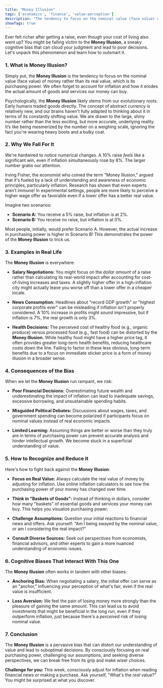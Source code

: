 ```yaml
---
title: "Money Illusion"
tags: ['economics', 'finance', 'value-perception']
description: "The tendency to focus on the nominal value (face value) of money rather than its value in terms of purchasing power."
showTags: true
---
```



Ever felt richer after getting a raise, even though your cost of living also went up? You might be falling victim to the **Money Illusion**, a sneaky cognitive bias that can cloud your judgment and lead to poor decisions. Let's unpack this phenomenon and learn how to outsmart it.

### 1. What is Money Illusion?

Simply put, the **Money Illusion** is the tendency to focus on the nominal value (face value) of money rather than its real value, which is its purchasing power. We often forget to account for inflation and how it erodes the actual amount of goods and services our money can buy.

Psychologically, the **Money Illusion** likely stems from our evolutionary roots. Early humans traded goods directly. The concept of abstract currency is relatively new, and our brains haven't fully adapted to thinking about it in terms of its constantly shifting value. We are drawn to the large, shiny number rather than the less exciting, but more accurate, underlying reality. It’s like being mesmerized by the number on a weighing scale, ignoring the fact you're wearing heavy boots and a bulky coat.

### 2. Why We Fall For It

We're hardwired to notice numerical changes. A 10% raise *feels* like a significant win, even if inflation simultaneously rose by 8%. The larger number grabs our attention.

Irving Fisher, the economist who coined the term "Money Illusion," argued that it's fueled by a lack of understanding and awareness of economic principles, particularly inflation. Research has shown that even experts aren’t immune! In experimental settings, people are more likely to perceive a higher wage offer as favorable even if a lower offer has a better real value.

Imagine two scenarios:

*   **Scenario A:** You receive a 5% raise, but inflation is at 2%.
*   **Scenario B:** You receive no raise, but inflation is at 0%.

Most people, initially, would prefer Scenario A. However, the actual increase in purchasing power is higher in Scenario B! This demonstrates the power of the **Money Illusion** to trick us.

### 3. Examples in Real Life

The **Money Illusion** is everywhere:

*   **Salary Negotiations:** You might focus on the *dollar amount* of a raise rather than calculating its real-world impact after accounting for cost-of-living increases and taxes. A slightly higher offer in a high-inflation city might actually leave you worse off than a lower offer in a cheaper locale.

*   **News Consumption:** Headlines about "record GDP growth" or "highest corporate profits ever" can be misleading if inflation isn't properly considered. A 10% increase in profits might sound impressive, but if inflation is 7%, the real growth is only 3%.

*   **Health Decisions:** The perceived cost of healthy food (e.g., organic produce) versus processed food (e.g., fast food) can be distorted by the **Money Illusion.** While healthy food might have a higher price tag, it often provides greater long-term health benefits, reducing healthcare costs down the line. Failing to factor in these less obvious, long-term benefits due to a focus on immediate sticker price is a form of money illusion in a broader sense.

### 4. Consequences of the Bias

When we let the **Money Illusion** run rampant, we risk:

*   **Poor Financial Decisions:** Overestimating future wealth and underestimating the impact of inflation can lead to inadequate savings, excessive borrowing, and unsustainable spending habits.

*   **Misguided Political Debates:** Discussions about wages, taxes, and government spending can become polarized if participants focus on nominal values instead of real economic impacts.

*   **Limited Learning:** Assuming things are better or worse than they truly are in terms of purchasing power can prevent accurate analysis and hinder intellectual growth. We become stuck in a superficial understanding of value.

### 5. How to Recognize and Reduce It

Here's how to fight back against the **Money Illusion**:

*   **Focus on Real Value:** Always calculate the real value of money by adjusting for inflation. Use online inflation calculators to see how the purchasing power of your money has changed over time.

*   **Think in "Baskets of Goods":** Instead of thinking in dollars, consider how many "baskets" of essential goods and services your money can buy. This helps you visualize purchasing power.

*   **Challenge Assumptions:** Question your initial reactions to financial news and offers. Ask yourself: "Am I being swayed by the nominal value, or am I considering the real impact?"

*   **Consult Diverse Sources:** Seek out perspectives from economists, financial advisors, and other experts to gain a more nuanced understanding of economic issues.

### 6. Cognitive Biases That Interact With This One

The **Money Illusion** often works in tandem with other biases:

*   **Anchoring Bias:** When negotiating a salary, the initial offer can serve as an "anchor," influencing your perception of what's fair, even if the real value is insufficient.

*   **Loss Aversion:** We feel the pain of losing money more strongly than the pleasure of gaining the same amount. This can lead us to avoid investments that might be beneficial in the long run, even if they outperform inflation, just because there's a *perceived* risk of losing nominal value.

### 7. Conclusion

The **Money Illusion** is a pervasive bias that can distort our understanding of value and lead to suboptimal decisions. By consciously focusing on real purchasing power, challenging our assumptions, and seeking diverse perspectives, we can break free from its grip and make wiser choices.

**Challenge for you:** This week, consciously adjust for inflation when reading financial news or making a purchase. Ask yourself, "What's the *real* value?" You might be surprised at what you discover.

